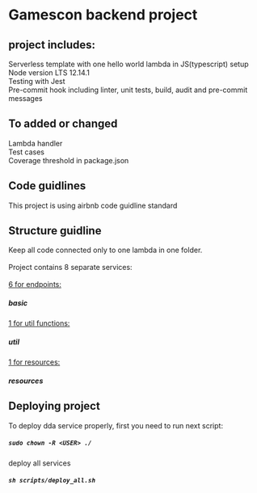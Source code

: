 # Gamescon backend project

## project includes:
  Serverless template with one hello world lambda in JS(typescript) setup\
  Node version LTS 12.14.1\
  Testing with Jest\
  Pre-commit hook including linter, unit tests, build, audit and pre-commit messages

## To added or changed
  Lambda handler\
  Test cases\
  Coverage threshold in package.json

## Code guidlines
This project is using airbnb code guidline standard


## Structure guidline
Keep all code connected only to one lambda in one folder.\
\
Project contains 8 separate services:\
\
<u>6 for endpoints:</u> 
#####  basic 

<u>1 for util functions:</u> 
#####  util 

<u>1 for resources: </u> 
#####  resources 

## Deploying project
To deploy dda service properly, first you need to run next script:
##### `sudo chown -R <USER> ./`
deploy all services
##### `sh scripts/deploy_all.sh`




